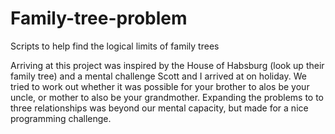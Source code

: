 # Family-tree-problem
Scripts to help find the logical limits of family trees

Arriving at this project was inspired by the House of Habsburg (look up their family tree) and a mental challenge Scott and I arrived at on holiday. We tried to work out whether it was possible for your brother to alos be your uncle, or mother to also be your grandmother. Expanding the problems to to three relationships was beyond our mental capacity, but made for a nice programming challenge. 

